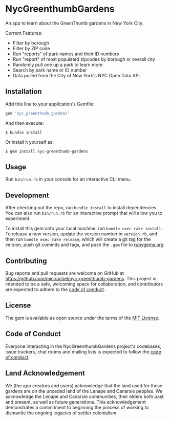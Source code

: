 # NycGreenthumbGardens

An app to learn about the GreenThumb gardens in New York City.

Current Features:
- Filter by borough
- Filter by ZIP code
- Run "reports" of park names and their ID numbers
- Run "report" of most populated zipcodes by borough or overall city
- Randomly pull one up a park to learn more
- Search by park name or ID number
- Data pulled from the City of New York's NYC Open Data API.


## Installation

Add this line to your application's Gemfile:

```ruby
gem 'nyc_greenthumb_gardens'
```

And then execute:

    $ bundle install

Or install it yourself as:

    $ gem install nyc-greenthumb-gardens

## Usage

Run `bin/run.rb` in your console for an interactive CLI menu.

## Development

After checking out the repo, run `bundle install` to install dependencies. You can also run `bin/run.rb` for an interactive prompt that will allow you to experiment.

To install this gem onto your local machine, run `bundle exec rake install`. To release a new version, update the version number in `version.rb`, and then run `bundle exec rake release`, which will create a git tag for the version, push git commits and tags, and push the `.gem` file to [rubygems.org](https://rubygems.org).

## Contributing

Bug reports and pull requests are welcome on GitHub at https://github.com/minirachel/nyc-greenthumb-gardens. This project is intended to be a safe, welcoming space for collaboration, and contributors are expected to adhere to the [code of conduct](https://github.com/minirachel/nyc-greenthumb-gardens/blob/master/CODE_OF_CONDUCT.md).

## License

The gem is available as open source under the terms of the [MIT License](https://opensource.org/licenses/MIT).

## Code of Conduct

Everyone interacting in the NycGreenthumbGardens project's codebases, issue trackers, chat rooms and mailing lists is expected to follow the [code of conduct](https://github.com/minirachel/nyc-greenthumb-gardens/blob/master/CODE_OF_CONDUCT.md).

## Land Acknowledgement

We (the app creators and users) acknowledge that the land used for these gardens are on the unceded land of the Lenape and Canarsie peoples. We acknowledge the Lenape and Canarsie communities, their elders both past and present, as well as future generations. This acknowledgement demonstrates a commitment to beginning the process of working to dismantle the ongoing legacies of settler colonialism.
